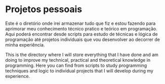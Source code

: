 # Projetos pessoais
Este é o diretório onde irei armazenar tudo que fiz e estou fazendo para aprimorar meu conhecimento técnico pratico e teórico em programação. Aqui poderá encontrar desde scripts para estudo de técnicas e lógica de programação até projetos individuais que vou desenvolver ao decorrer de minha experiência. 

This is the directory where I will store everything that I have done and am doing to improve my technical, practical and theoretical knowledge in programming. Here you can find from scripts to study programming techniques and logic to individual projects that I will develop during my experience. 
